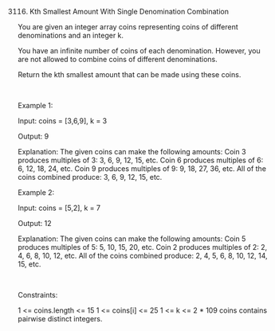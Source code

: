 3116. Kth Smallest Amount With Single Denomination Combination

You are given an integer array coins representing coins of different denominations and an integer k.

You have an infinite number of coins of each denomination. However, you are not allowed to combine coins of different denominations.

Return the kth smallest amount that can be made using these coins.

 

Example 1:

Input: coins = [3,6,9], k = 3

Output: 9

Explanation: The given coins can make the following amounts:
Coin 3 produces multiples of 3: 3, 6, 9, 12, 15, etc.
Coin 6 produces multiples of 6: 6, 12, 18, 24, etc.
Coin 9 produces multiples of 9: 9, 18, 27, 36, etc.
All of the coins combined produce: 3, 6, 9, 12, 15, etc.

Example 2:

Input: coins = [5,2], k = 7

Output: 12

Explanation: The given coins can make the following amounts:
Coin 5 produces multiples of 5: 5, 10, 15, 20, etc.
Coin 2 produces multiples of 2: 2, 4, 6, 8, 10, 12, etc.
All of the coins combined produce: 2, 4, 5, 6, 8, 10, 12, 14, 15, etc.

 

Constraints:

1 <= coins.length <= 15
1 <= coins[i] <= 25
1 <= k <= 2 * 109
coins contains pairwise distinct integers.